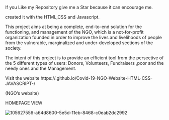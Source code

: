 If you Like my Repository give me a Star because it can encourage me.

created it with the HTML,CSS and Javascript.

This project aims at being a complete, end-to-end solution for the functioning, and management of the NGO, which is a not-for-profit organization founded in order to improve the lives and livelihoods of people from the vulnerable, marginalized and under-developed sections of the society.

The intent of this project is to provide an efficient tool from the persective of the 5 different types of users: Donors, Volunteers, Fundraisers ,poor and the needy ones and the Management.

Visit the website https://.github.io/Covid-19-NGO-Website-HTML-CSS-JAVASCRIPT-/

(NGO’s website)


HOMEPAGE VIEW



![105627556-a64d8600-5e5d-11eb-8468-c0eab2dc2992](https://user-images.githubusercontent.com/90472080/180984305-947f1d6d-688f-4776-a190-ec4ff25720cf.png)




